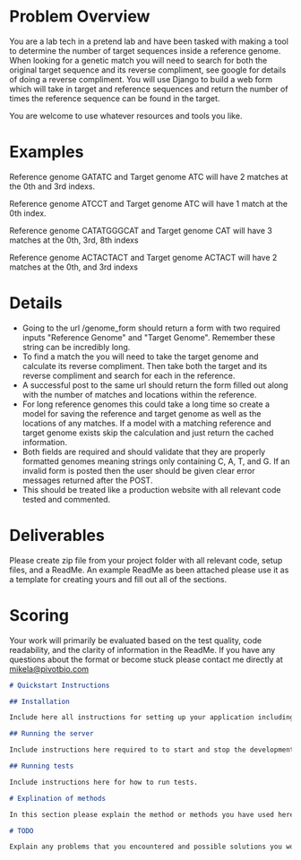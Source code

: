 # Problem Overview

You are a lab tech in a pretend lab and have been tasked with making a tool to determine the number of target sequences inside a reference genome.  When looking for a genetic match you will need to search for both the original target sequence and its reverse compliment, see google for details of doing a reverse compliment. You will use Django to build a web form which will take in target and reference sequences and return the number of times the reference sequence can be found in the target.

You are welcome to use whatever resources and tools you like.

# Examples

Reference genome GATATC and Target genome ATC will have 2 matches at the 0th and 3rd indexs.

Reference genome ATCCT and Target genome ATC will have 1 match at the 0th index.

Reference genome CATATGGGCAT and Target genome CAT will have 3 matches at the 0th, 3rd, 8th indexs

Reference genome ACTACTACT and Target genome ACTACT will have 2 matches at the 0th, and 3rd indexs


# Details

- Going to the url /genome_form should return a form with two required inputs "Reference Genome" and "Target Genome".  Remember these string can be incredibly long.
- To find a match the you will need to take the target genome and calculate its reverse compliment.  Then take both the target and its reverse compliment and search for each in the reference.
- A successful post to the same url should return the form filled out along with the number of matches and locations within the reference.
- For long reference genomes this could take a long time so create a model for saving the reference and target genome as well as the locations of any matches.  If a model with a matching reference and target genome exists skip the calculation and just return the cached information.
- Both fields are required and should validate that they are properly formatted genomes meaning strings only containing C, A, T, and G. If an invalid form is posted then the user should be given clear error messages returned after the POST.
- This should be treated like a production website with all relevant code tested and commented.


# Deliverables

Please create zip file from your project folder with  all relevant code, setup files, and a ReadMe.  An example ReadMe as been attached please use it as a template for creating yours and fill out all of the sections.

# Scoring

Your work will primarily be evaluated based on the test quality, code readability, and the clarity of information in the ReadMe.  If you have any questions about the format or become stuck please contact me directly at mikela@pivotbio.com


```markdown
# Quickstart Instructions

## Installation

Include here all instructions for setting up your application including installing system requirements for your prefered OS as well as language specific packages.  

## Running the server

Include instructions here required to to start and stop the development server.

## Running tests

Include instructions here for how to run tests.

# Explination of methods

In this section please explain the method or methods you have used here including both why and how they work in general terms.  Also include an estimate of the time complexity required to determine the alterations required for an original genome of length m and desired genome of legnth n

# TODO

Explain any problems that you encountered and possible solutions you would implement if you had time.  This is also a good place to describe any UI and operational improvement you might want to make in the future.


```
